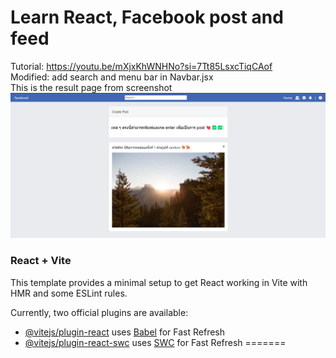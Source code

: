 # Learn React, Facebook post and feed
Tutorial: https://youtu.be/mXjxKhWNHNo?si=7Tt85LsxcTiqCAof <br>
Modified: add search and menu bar in Navbar.jsx <br>
This is the result page from screenshot <br>
<img src="img/Screenshot Feed.png">

### React + Vite

This template provides a minimal setup to get React working in Vite with HMR and some ESLint rules.

Currently, two official plugins are available:

- [@vitejs/plugin-react](https://github.com/vitejs/vite-plugin-react/blob/main/packages/plugin-react/README.md) uses [Babel](https://babeljs.io/) for Fast Refresh
- [@vitejs/plugin-react-swc](https://github.com/vitejs/vite-plugin-react-swc) uses [SWC](https://swc.rs/) for Fast Refresh
=======
